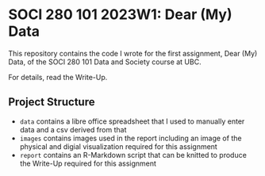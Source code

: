 # SOCI 280 101 2023W1: Dear (My) Data

This repository contains the code I wrote for the first assignment, Dear (My) Data, of the SOCI 280 101 Data and Society course at UBC.

For details, read the Write-Up.

## Project Structure

- `data` contains a libre office spreadsheet that I used to manually enter data and a csv derived from that
- `images` contains images used in the report including an image of the physical and digial visualization required for this assignment
- `report` contains an R-Markdown script that can be knitted to produce the Write-Up required for this assignment


